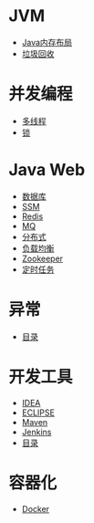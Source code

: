# JVM
- <a href="content/jvm/Java内存布局.md">Java内存布局</a>
- <a href="content/jvm/gc.md">垃圾回收</a>

# 并发编程
- <a href="content/concurrent/threads.md">多线程</a>
- <a href="content/concurrent/lock.md">锁</a>

# Java Web
- <a href="content/JavaWeb/db.md">数据库</a>
- <a href="content/JavaWeb/ssm.md">SSM</a>
- <a href="content/JavaWeb/redis.md">Redis</a>
- <a href="content/JavaWeb/mq.md">MQ</a>
- <a href="content/JavaWeb/distribution.md">分布式</a>
- <a href="content/JavaWeb/LB.md">负载均衡</a>
- <a href="content/JavaWeb/zookeeper.md">Zookeeper</a>
- <a href="content/JavaWeb/scheduler.md">定时任务</a>

# 异常
- <a href="content/exceptions.md">目录</a>

# 开发工具
- <a href="content/utils/idea.md">IDEA</a>
- <a href="content/utils/eclipse.md">ECLIPSE</a>
- <a href="content/utils/maven.md">Maven</a>
- <a href="content/utils/jenkins.md">Jenkins</a>
- <a href="content/utils/elk.md">目录</a>

# 容器化
- <a href="content/container/docker.md">Docker</a>
